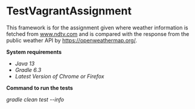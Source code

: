 # TestVagrantAssignment

This framework is for the assignment given where weather information is fetched from www.ndtv.com and is compared with the response from the public weather API by https://openweathermap.org/. 

**System requirements**

* _Java 13_
* _Gradle 6.3_
* _Latest Version of Chrome or Firefox_

**Command to run the tests**

_gradle clean test --info_


